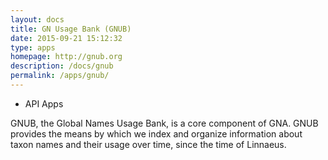 ```yaml
---
layout: docs
title: GN Usage Bank (GNUB)
date: 2015-09-21 15:12:32
type: apps
homepage: http://gnub.org
description: /docs/gnub
permalink: /apps/gnub/
---
```

<div class="note application">
  <ul>
    <li>API Apps</li>
  </ul>
  <p>GNUB, the Global Names Usage Bank, is a core component of GNA. GNUB provides the means by which we index and organize information about taxon names and their usage over time, since the time of Linnaeus.</p>
</div>
